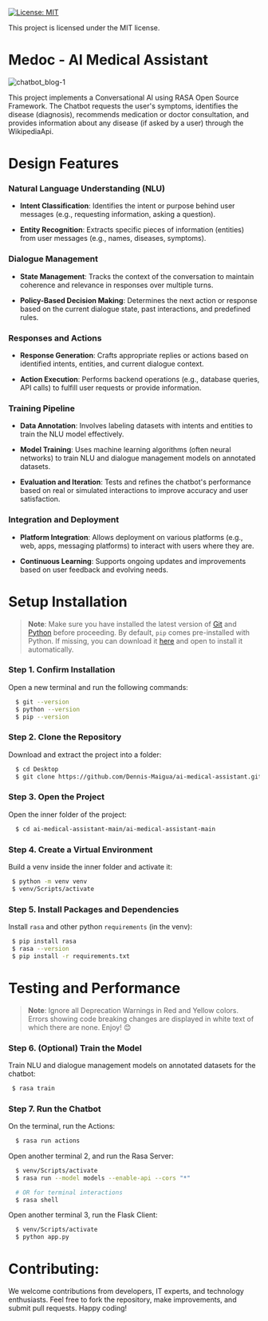 [![License: MIT](https://img.shields.io/badge/License-MIT-yellow.svg)](https://opensource.org/licenses/MIT)

This project is licensed under the MIT license.

# Medoc - AI Medical Assistant

![chatbot_blog-1](https://github.com/Dennis-Maigua/ai-medical-assistant/assets/32156551/37f7de8b-e13c-42fd-a711-09d6122677cb)

This project implements a Conversational AI using RASA Open Source Framework. The Chatbot requests the user's symptoms, identifies the disease (diagnosis), recommends medication or doctor consultation, and provides information about any disease (if asked by a user) through the WikipediaApi.

# Design Features

### Natural Language Understanding (NLU)

- **Intent Classification**: Identifies the intent or purpose behind user messages (e.g., requesting information, asking a question).

- **Entity Recognition**: Extracts specific pieces of information (entities) from user messages (e.g., names, diseases, symptoms).

### Dialogue Management

- **State Management**: Tracks the context of the conversation to maintain coherence and relevance in responses over multiple turns.

- **Policy-Based Decision Making**: Determines the next action or response based on the current dialogue state, past interactions, and predefined rules.

### Responses and Actions

- **Response Generation**: Crafts appropriate replies or actions based on identified intents, entities, and current dialogue context.

- **Action Execution**: Performs backend operations (e.g., database queries, API calls) to fulfill user requests or provide information.
  
### Training Pipeline

- **Data Annotation**: Involves labeling datasets with intents and entities to train the NLU model effectively.

- **Model Training**: Uses machine learning algorithms (often neural networks) to train NLU and dialogue management models on annotated datasets.

- **Evaluation and Iteration**: Tests and refines the chatbot's performance based on real or simulated interactions to improve accuracy and user satisfaction.

### Integration and Deployment

- **Platform Integration**: Allows deployment on various platforms (e.g., web, apps, messaging platforms) to interact with users where they are.

- **Continuous Learning**: Supports ongoing updates and improvements based on user feedback and evolving needs.

# Setup Installation

>**Note**: Make sure you have installed the latest version of [Git](https://git-scm.com/downloads) and [Python](https://www.python.org/downloads/release/python-31011/) before proceeding. By default, `pip` comes pre-installed with Python. If missing, you can download it [here](https://bootstrap.pypa.io/get-pip.py) and open to install it automatically.

### Step 1. Confirm Installation

Open a new terminal and run the following commands:

  ```bash
    $ git --version
    $ python --version
    $ pip --version
  ```

### Step 2. Clone the Repository

Download and extract the project into a folder:

  ```bash
    $ cd Desktop
    $ git clone https://github.com/Dennis-Maigua/ai-medical-assistant.git
  ```

### Step 3. Open the Project

Open the inner folder of the project:

  ```bash
    $ cd ai-medical-assistant-main/ai-medical-assistant-main
  ```

### Step 4. Create a Virtual Environment

Build a venv inside the inner folder and activate it:

  ```bash
   $ python -m venv venv
   $ venv/Scripts/activate
  ```
   
### Step 5. Install Packages and Dependencies

Install `rasa` and other python `requirements` (in the venv):
  
  ```bash
   $ pip install rasa
   $ rasa --version 
   $ pip install -r requirements.txt
  ```

# Testing and Performance

>**Note**: Ignore all Deprecation Warnings in Red and Yellow colors. Errors showing code breaking changes are displayed in white text of which there are none. Enjoy! 😊

### Step 6. (Optional) Train the Model

Train NLU and dialogue management models on annotated datasets for the chatbot:
  
  ```bash
   $ rasa train
  ```

### Step 7. Run the Chatbot

On the terminal, run the Actions:

  ```bash
    $ rasa run actions
  ```

Open another terminal 2, and run the Rasa Server:

  ```bash
    $ venv/Scripts/activate
    $ rasa run --model models --enable-api --cors "*"

    # OR for terminal interactions
    $ rasa shell
  ```

Open another terminal 3, run the Flask Client:

  ```bash
    $ venv/Scripts/activate
    $ python app.py
  ```

# Contributing:

We welcome contributions from developers, IT experts, and technology enthusiasts. Feel free to fork the repository, make improvements, and submit pull requests. Happy coding!